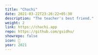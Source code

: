 ```yaml
---
title: "Chachi"
date: 2021-03-22T23:26:22+05:30
description: "The teacher's best friend."
weight: 2
link: https://chachi.app
repo: https://github.com/gsidhu/
showrepo: false
icon: 🐶
year: 2021
---
```


